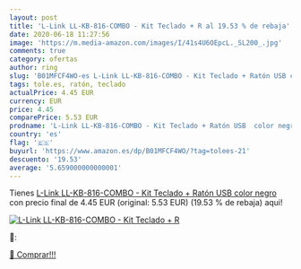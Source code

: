```yaml
---
layout: post
title: 'L-Link LL-KB-816-COMBO - Kit Teclado + R al 19.53 % de rebaja'
date: 2020-06-18 11:27:56
image: 'https://m.media-amazon.com/images/I/41s4U6OEpcL._SL200_.jpg'
comments: true
category: ofertas
author: ring
slug: 'B01MFCF4WO-es L-Link LL-KB-816-COMBO - Kit Teclado + Ratón USB color negro'
tags: tole.es, ratón, teclado
actualPrice: 4.45 EUR
currency: EUR
price: 4.45
comparePrice: 5.53 EUR
prodname: 'L-Link LL-KB-816-COMBO - Kit Teclado + Ratón USB  color negro'
country: 'es'
flag: '🇪🇸'
buyurl: 'https://www.amazon.es/dp/B01MFCF4WO/?tag=tolees-21'
descuento: '19.53'
average: '5.659000000000001'
---
```


Tienes [L-Link LL-KB-816-COMBO - Kit Teclado + Ratón USB  color negro](https://www.amazon.es/dp/B01MFCF4WO/?tag=tolees-21) con precio final de  4.45 EUR (original: 5.53 EUR) (19.53 %  de rebaja) aqui!

[![L-Link LL-KB-816-COMBO - Kit Teclado + R](https://m.media-amazon.com/images/I/41s4U6OEpcL._SL200_.jpg)](https://www.amazon.es/dp/B01MFCF4WO/?tag=tolees-21)

🔎:


[🛒 Comprar!!!](https://www.amazon.es/dp/B01MFCF4WO/?tag=tolees-21)
